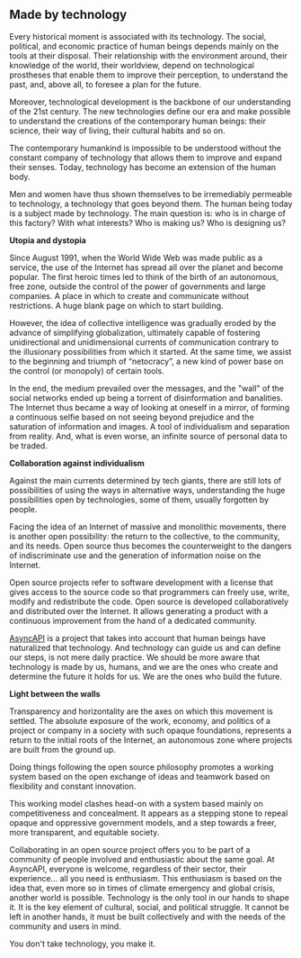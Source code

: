 ## Made by technology

Every historical moment is associated with its technology. The social, political, and economic practice of human beings depends mainly on the tools at their disposal. Their relationship with the environment around, their knowledge of the world, their worldview, depend on technological prostheses that enable them to improve their perception, to understand the past, and, above all, to foresee a plan for the future. 

Moreover, technological development is the backbone of our understanding of the 21st century. The new technologies define our era and make possible to understand the creations of the contemporary human beings: their science, their way of living, their cultural habits and so on. 

The contemporary humankind is impossible to be understood without the constant company of technology that allows them to improve and expand their senses. Today, technology has become an extension of the human body. 

Men and women have thus shown themselves to be irremediably permeable to technology, a technology that goes beyond them. The human being today is a subject made by technology. The main question is: who is in charge of this factory? With what interests? Who is making us? Who is designing us?

**Utopia and dystopia**

Since August 1991, when the World Wide Web was made public as a service, the use of the Internet has spread all over the planet and become popular. The first heroic times led to think of the birth of an autonomous, free zone, outside the control of the power of governments and large companies. A place in which to create and communicate without restrictions. A huge blank page on which to start building.

However, the idea of collective intelligence was gradually eroded by the advance of simplifying globalization, ultimately capable of fostering unidirectional and unidimensional currents of communication contrary to the illusionary possibilities from which it started. At the same time, we assist to the beginning and triumph of “netocracy”, a new kind of power base on the control (or monopoly) of certain tools.

In the end, the medium prevailed over the messages, and the "wall" of the social networks ended up being a torrent of disinformation and banalities. The Internet thus became a way of looking at oneself in a mirror, of forming a continuous selfie based on not seeing beyond prejudice and the saturation of information and images. A tool of individualism and separation from reality. And, what is even worse, an infinite source of personal data to be traded.

**Collaboration against individualism**

Against the main currents determined by tech giants, there are still lots of possibilities of using the ways in alternative ways, understanding the huge possibilities open by technologies, some of them, usually forgotten by people. 

Facing the idea of an Internet of massive and monolithic movements, there is another open possibility: the return to the collective, to the community, and its needs. Open source thus becomes the counterweight to the dangers of indiscriminate use and the generation of information noise on the Internet. 

Open source projects refer to software development with a license that gives access to the source code so that programmers can freely use, write, modify and redistribute the code. Open source is developed collaboratively and distributed over the Internet. It allows generating a product with a continuous improvement from the hand of a dedicated community. 

[AsyncAPI](https://www.asyncapi.com/?utm_source=devops&utm_medium=web&utm_campaign=made-by-technology) is a project that takes into account that human beings have naturalized that technology. And technology can guide us and can define our steps, is not mere daily practice. We should be more aware that technology is made by us, humans, and we are the ones who create and determine the future it holds for us. We are the ones who build the future.

**Light between the walls**

Transparency and horizontality are the axes on which this movement is settled. The absolute exposure of the work, economy, and politics of a project or company in a society with such opaque foundations, represents a return to the initial roots of the Internet, an autonomous zone where projects are built from the ground up. 

Doing things following the open source philosophy promotes a working system based on the open exchange of ideas and teamwork based on flexibility and constant innovation. 

This working model clashes head-on with a system based mainly on competitiveness and concealment. It appears as a stepping stone to repeal opaque and oppressive government models, and a step towards a freer, more transparent, and equitable society.

Collaborating in an open source project offers you to be part of a community of people involved and enthusiastic about the same goal. At AsyncAPI, everyone is welcome, regardless of their sector, their experience... all you need is enthusiasm. This enthusiasm is based on the idea that, even more so in times of climate emergency and global crisis, another world is possible. Technology is the only tool in our hands to shape it. It is the key element of cultural, social, and political struggle. It cannot be left in another hands, it must be built collectively and with the needs of the community and users in mind.

You don't take technology, you make it.
